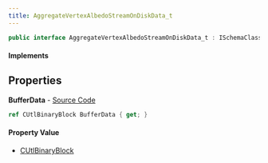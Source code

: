 ```yaml
---
title: AggregateVertexAlbedoStreamOnDiskData_t
---
```


```csharp
public interface AggregateVertexAlbedoStreamOnDiskData_t : ISchemaClass<AggregateVertexAlbedoStreamOnDiskData_t>, ISchemaField, ISchemaClass, INativeHandle
```

#### Implements

## Properties

**BufferData** - [Source Code](https://github.com/swiftly-solution/swiftlys2/blob/main/managed/src/SwiftlyS2.Generated/Schemas/Interfaces/AggregateVertexAlbedoStreamOnDiskData_t.cs#L16)

```csharp
ref CUtlBinaryBlock BufferData { get; }
```

#### Property Value

- [CUtlBinaryBlock](/docs/api/shared/natives/cutlbinaryblock)

